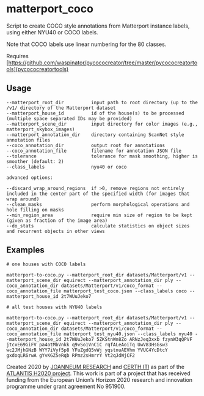 # matterport_coco

Script to create COCO style annotations from Matterport instance labels, using either NYU40 or COCO labels.

Note that COCO labels use linear numbering for the 80 classes.

Requires [https://github.com/waspinator/pycococreator/tree/master/pycococreatortools](pycococreatortools)

## Usage

```
--matterport_root_dir          input path to root directory (up to the /v1/ directory of the Matterport dataset
--matterport_house_id          id of the house(s) to be processed (multiple space separated IDs may be provided)
--matterport_scene_dir         input directory for color images (e.g., matterport_skybox_images)
--matterport_annotation_dir    directory containing ScanNet style annotation files
--coco_annotation_dir          output root for annotations
--coco_annotation_file		   filename for annotation JSON file
--tolerance                    tolerance for mask smoothing, higher is smoother (default: 2)
--class_labels                 nyu40 or coco

advanced options:

--discard_wrap_around_regions  if >0, remove regions not entirely included in the center part of the specified width (for images that wrap around)
--clean_masks                  perform morphological operations and hole filling on masks
--min_region_area              require min size of region to be kept (given as fraction of the image area)
--do_stats                     calculate statistics on object sizes and recurrent objects in other views

```

## Examples

```
# one houses with COCO labels

matterport-to-coco.py --matterport_root_dir datasets/Matterport/v1 --matterport_scene_dir equirect --matterport_annotation_dir ply --coco_annotation_dir datasets/Matterport/v1/coco_format --coco_annotation_file matterport_test_coco.json --class_labels coco --matterport_house_id 2t7WUuJeko7 
```

```
# all test houses with NYU40 labels

matterport-to-coco.py --matterport_root_dir datasets/Matterport/v1 --matterport_scene_dir equirect --matterport_annotation_dir ply --coco_annotation_dir datasets/Matterport/v1/coco_format --coco_annotation_file matterport_test_nyu40.json --class_labels nyu40 --matterport_house_id 2t7WUuJeko7 5ZKStnWn8Zo ARNzJeq3xxb fzynW3qQPVF jtcxE69GiFV pa4otMbVnkk q9vSo1VnCiC rqfALeAoiTq UwV83HsGsw3 wc2JMjhGNzB WYY7iVyf5p8 YFuZgdQ5vWj yqstnuAEVhm YVUC4YcDtcY gxdoqLR6rwA gYvKGZ5eRqb RPmz2sHmrrY Vt2qJdWjCF2
```


Created 2020 by [JOANNEUM RESEARCH](https://www.joanneum.at) and [CERTH ITI](https://www.iti.gr/iti/index.html) as part of the [ATLANTIS H2020 project](http://www.atlantis-ar.eu). This work is part of a project that has received funding from the European Union’s Horizon 2020 research and innovation programme under grant agreement No 951900.